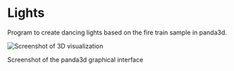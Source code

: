 # Lights

Program to create dancing lights based on the fire train sample in panda3d.

<img src="images/0000.png" alt="Screenshot of 3D visualization">
<p style="align: center;">Screenshot of the panda3d graphical interface</p>